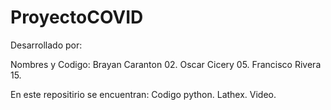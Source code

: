 # ProyectoCOVID
Desarrollado por:

Nombres y Codigo:
Brayan Caranton         02.
Oscar Cicery            05.
Francisco Rivera       15.

En este repositirio se encuentran:
Codigo python.
Lathex.
Video.
